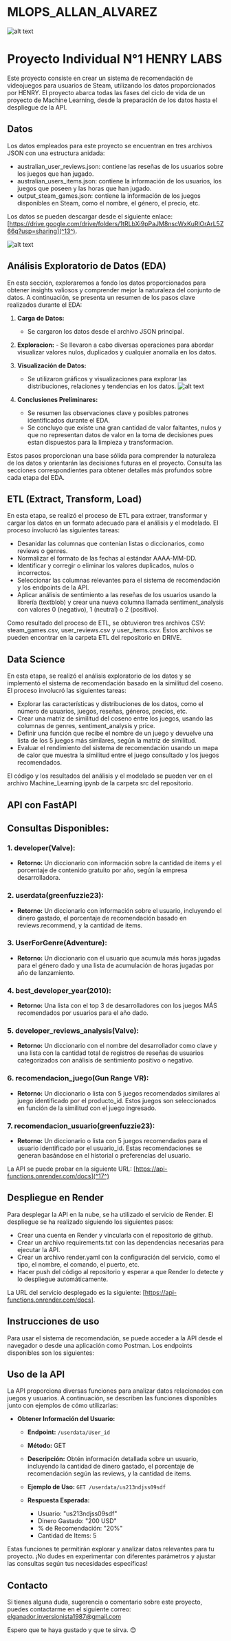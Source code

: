 # MLOPS_ALLAN_ALVAREZ
![alt text](image.png)
# Proyecto Individual N°1 HENRY LABS

Este proyecto consiste en crear un sistema de recomendación de videojuegos para usuarios de Steam, utilizando los datos proporcionados por HENRY. El proyecto abarca todas las fases del ciclo de vida de un proyecto de Machine Learning, desde la preparación de los datos hasta el despliegue de la API.

## Datos

Los datos empleados para este proyecto se encuentran en tres archivos JSON con una estructura anidada:

- australian_user_reviews.json: contiene las reseñas de los usuarios sobre los juegos que han jugado.
- australian_users_items.json: contiene la información de los usuarios, los juegos que poseen y las horas que han jugado.
- output_steam_games.json: contiene la información de los juegos disponibles en Steam, como el nombre, el género, el precio, etc.

Los datos se pueden descargar desde el siguiente enlace: [https://drive.google.com/drive/folders/1tRLbXi9pPaJM8nscWxKuRlOrArL5Z66q?usp=sharing](^13^).

![alt text](image-2.png)

## Análisis Exploratorio de Datos (EDA)

En esta sección, exploraremos a fondo los datos proporcionados para obtener insights valiosos y comprender mejor la naturaleza del conjunto de datos. A continuación, se presenta un resumen de los pasos clave realizados durante el EDA:

1. **Carga de Datos:**
   - Se cargaron los datos desde el archivo JSON principal.

2. **Exploracion:** - Se llevaron a cabo diversas operaciones para abordar visualizar valores nulos, duplicados y cualquier anomalía en los datos.

3. **Visualización de Datos:**
   - Se utilizaron gráficos y visualizaciones para explorar las distribuciones, relaciones y tendencias en los datos.
   ![alt text](image-1.png)

4. **Conclusiones Preliminares:**
   - Se resumen las observaciones clave y posibles patrones identificados durante el EDA.
   - Se concluyo que existe una gran cantidad de valor faltantes, nulos y que no representan datos de valor en la toma de decisiones pues estan dispuestos para la limpieza y transformacion.

Estos pasos proporcionan una base sólida para comprender la naturaleza de los datos y orientarán las decisiones futuras en el proyecto. Consulta las secciones correspondientes para obtener detalles más profundos sobre cada etapa del EDA.

## ETL (Extract, Transform, Load)

En esta etapa, se realizó el proceso de ETL para extraer, transformar y cargar los datos en un formato adecuado para el análisis y el modelado. El proceso involucró las siguientes tareas:

- Desanidar las columnas que contenían listas o diccionarios, como reviews o genres.
- Normalizar el formato de las fechas al estándar AAAA-MM-DD.
- Identificar y corregir o eliminar los valores duplicados, nulos o incorrectos.
- Seleccionar las columnas relevantes para el sistema de recomendación y los endpoints de la API.
- Aplicar análisis de sentimiento a las reseñas de los usuarios usando la librería (textblob) y crear una nueva columna llamada sentiment_analysis con valores 0 (negativo), 1 (neutral) o 2 (positivo).

Como resultado del proceso de ETL, se obtuvieron tres archivos CSV: steam_games.csv, user_reviews.csv y user_items.csv. Estos archivos se pueden encontrar en la carpeta ETL del repositorio en DRIVE.

## Data Science

En esta etapa, se realizó el análisis exploratorio de los datos y se implementó el sistema de recomendación basado en la similitud del coseno. El proceso involucró las siguientes tareas:

- Explorar las características y distribuciones de los datos, como el número de usuarios, juegos, reseñas, géneros, precios, etc.
- Crear una matriz de similitud del coseno entre los juegos, usando las columnas de genres, sentiment_analysis y price.
- Definir una función que recibe el nombre de un juego y devuelve una lista de los 5 juegos más similares, según la matriz de similitud.
- Evaluar el rendimiento del sistema de recomendación usando un mapa de calor que muestra la similitud entre el juego consultado y los juegos recomendados.

El código y los resultados del análisis y el modelado se pueden ver en el archivo Machine_Learning.ipynb de la carpeta src del repositorio.

## API con FastAPI

## Consultas Disponibles:

### 1. developer(Valve):
   - **Retorno:** Un diccionario con información sobre la cantidad de items y el porcentaje de contenido gratuito por año, según la empresa desarrolladora.

### 2. userdata(greenfuzzie23):
   - **Retorno:** Un diccionario con información sobre el usuario, incluyendo el dinero gastado, el porcentaje de recomendación basado en reviews.recommend, y la cantidad de items.

### 3. UserForGenre(Adventure):
   - **Retorno:** Un diccionario con el usuario que acumula más horas jugadas para el género dado y una lista de acumulación de horas jugadas por año de lanzamiento.

### 4. best_developer_year(2010):
   - **Retorno:** Una lista con el top 3 de desarrolladores con los juegos MÁS recomendados por usuarios para el año dado.

### 5. developer_reviews_analysis(Valve):
   - **Retorno:** Un diccionario con el nombre del desarrollador como clave y una lista con la cantidad total de registros de reseñas de usuarios categorizados con análisis de sentimiento positivo o negativo.

### 6. recomendacion_juego(Gun Range VR):
   - **Retorno:** Un diccionario o lista con 5 juegos recomendados similares al juego identificado por el producto_id. Estos juegos son seleccionados en función de la similitud con el juego ingresado.

### 7. recomendacion_usuario(greenfuzzie23):
   - **Retorno:** Un diccionario o lista con 5 juegos recomendados para el usuario identificado por el usuario_id. Estas recomendaciones se generan basándose en el historial o preferencias del usuario.
   
La API se puede probar en la siguiente URL: [https://api-functions.onrender.com/docs](^17^)

## Despliegue en Render

Para desplegar la API en la nube, se ha utilizado el servicio de Render. El despliegue se ha realizado siguiendo los siguientes pasos:

- Crear una cuenta en Render y vincularla con el repositorio de github.
- Crear un archivo requirements.txt con las dependencias necesarias para ejecutar la API.
- Crear un archivo render.yaml con la configuración del servicio, como el tipo, el nombre, el comando, el puerto, etc.
- Hacer push del código al repositorio y esperar a que Render lo detecte y lo despliegue automáticamente.

La URL del servicio desplegado es la siguiente: [https://api-functions.onrender.com/docs].

## Instrucciones de uso

Para usar el sistema de recomendación, se puede acceder a la API desde el navegador o desde una aplicación como Postman. Los endpoints disponibles son los siguientes:

## Uso de la API

La API proporciona diversas funciones para analizar datos relacionados con juegos y usuarios. A continuación, se describen las funciones disponibles junto con ejemplos de cómo utilizarlas:

- **Obtener Información del Usuario:**
  - **Endpoint:** `/userdata/User_id`
  - **Método:** GET
  - **Descripción:** Obtén información detallada sobre un usuario, incluyendo la cantidad de dinero gastado, el porcentaje de recomendación según las reviews, y la cantidad de items.
  - **Ejemplo de Uso:** `GET /userdata/us213ndjss09sdf`
  - **Respuesta Esperada:**
    
    - Usuario: "us213ndjss09sdf"
    - Dinero Gastado: "200 USD"
    - % de Recomendación: "20%"
    - Cantidad de Items: 5


Estas funciones te permitirán explorar y analizar datos relevantes para tu proyecto. ¡No dudes en experimentar con diferentes parámetros y ajustar las consultas según tus necesidades específicas!
## Contacto

Si tienes alguna duda, sugerencia o comentario sobre este proyecto, puedes contactarme en el siguiente correo: elganador.inversionista1987@gmail.com

Espero que te haya gustado y que te sirva. 😊

